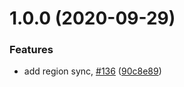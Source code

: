 # 1.0.0 (2020-09-29)


### Features

* add region sync, [#136](https://github.com/5app/region-sync/issues/136) ([90c8e89](https://github.com/5app/region-sync/commit/90c8e89ae78c2f12d646cefa41a7762fbdd77455))
